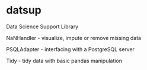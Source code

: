 # datsup
Data Science Support Library

NaNHandler - visualize, impute or remove missing data

PSQLAdapter - interfacing with a PostgreSQL server

Tidy - tidy data with basic pandas manipulation